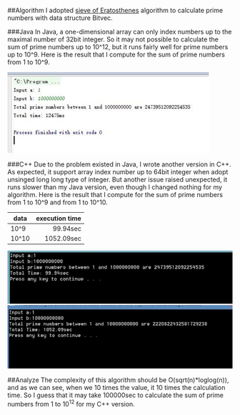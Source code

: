 ##Algorithm
I adopted [sieve of Eratosthenes](http://en.wikipedia.org/wiki/Sieve_of_Eratosthenes) algorithm to calculate prime numbers with data structure Bitvec. 

###Java
In Java, a one-dimensional array can only index numbers up to the maximal number of 32bit integer. So it may not possible to calculate the sum of prime numbers up to 10^12, but it runs fairly well for prime numbers up to 10^9. Here is the result that I compute for the sum of prime numbers from 1 to 10^9.

![imag](https://github.com/liangyue268/CPE-593/blob/master/HW1/1.jpg)

###C++
Due to the problem existed in Java, I wrote another version in C++. As expected, it support array index number up to 64bit integer when adopt unsinged long long type of integer. But another issue raised unexpected, it runs slower than my Java version, even though I changed nothing for my algorithm. Here is the result that I compute for the sum of prime numbers from 1 to 10^9 and from 1 to 10^10.

|data  |execution time|
|------|-------------:|
|10^9|      99.94sec|
|10^10| 1052.09sec|

![imag](https://github.com/liangyue268/CPE-593/blob/master/HW1/2.jpg)
![imag](https://github.com/liangyue268/CPE-593/blob/master/HW1/3.jpg)

##Analyze
The complexity of this algorithm should be O(sqrt(n)*loglog(n)), and as we can see, when we 10 times the value, it 10 times the calculation time. So I guess that it may take 100000sec to calculate the sum of prime numbers from 1 to $10^{12}$ for my C++ version.
